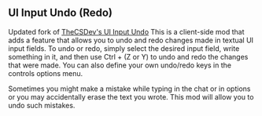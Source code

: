 ## UI Input Undo (Redo)
Updated fork of [TheCSDev's UI Input Undo](https://github.com/TheCSMods/mc-ui-input-undo)
This is a client-side mod that adds a feature that allows you to undo and redo changes made in textual UI input fields. To undo or redo, simply select the desired input field, write something in it, and then use Ctrl + (Z or Y) to undo and redo the changes that were made. You can also define your own undo/redo keys in the controls options menu.

Sometimes you might make a mistake while typing in the chat or in options or you may accidentally erase the text you wrote. This mod will allow you to undo such mistakes.
